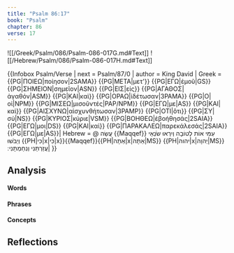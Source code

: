 ```yaml
---
title: "Psalm 86:17"
book: "Psalm"
chapter: 86
verse: 17
---
```

![[/Greek/Psalm/086/Psalm-086-017G.md#Text]]
![[/Hebrew/Psalm/086/Psalm-086-017H.md#Text]]

{{Infobox Psalm/Verse |
  next = Psalm/87/0 |
  author = King David |
  Greek = {{PG|ΠΟΙΕΩ|ποίησον|2SAMA}} {{PG|ΜΕΤΑ|μετ'}} {{PG|ΕΓΩ|ἐμοῦ|GS}} {{PG|ΣΗΜΕΙΟΝ|σημεῖον|ASN}} {{PG|ΕΙΣ|εἰς}} {{PG|ΑΓΑΘΟΣ|ἀγαθόν|ASM}} {{PG|ΚΑΙ|καὶ}} {{PG|ΟΡΑΩ|ἰδέτωσαν|3PAMA}} {{PG|Ο|οἱ|NPM}} {{PG|ΜΙΣΕΩ|μισοῦντές|PAP/NPM}} {{PG|ΕΓΩ|με|AS}} {{PG|ΚΑΙ|καὶ}} {{PG|ΑΙΣΧΥΝΩ|αἰσχυνθήτωσαν|3PAMP}} {{PG|ΟΤΙ|ὅτι}} {{PG|ΣΥ|σύ|NS}} {{PG|ΚΥΡΙΟΣ|κύριε|VSM}} {{PG|ΒΟΗΘΕΩ|ἐβοήθησάς|2SAIA}} {{PG|ΕΓΩ|μοι|DS}} {{PG|ΚΑΙ|καὶ}} {{PG|ΠΑΡΑΚΑΛΕΩ|παρεκάλεσάς|2SAIA}} {{PG|ΕΓΩ|με|AS}}|
  Hebrew = @
עֲשֵׂה
{{Maqqef}}
עִמִּי
אוֹת
לְטוֹבָה
וְיִרְאוּ
שֹׂנְאַי
וְיֵבֹשׁוּ
{{PH|כִּי|x|כִּי|x}}{{Maqqef}}{{PH|אַתָּה|x|אַתָּה|MS}} {{PH|יהוה|x|יְהוָה|MS}}
עֲזַרְתַּנִי
וְנִחַמְתָּנִי
׃|
}}

## Analysis

#### Words

#### Phrases

#### Concepts

## Reflections

